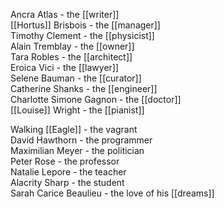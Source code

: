 Ancra Atlas - the [[writer]]  
[[Hortus]] Brisbois - the [[manager]]  
Timothy Clement - the [[physicist]]  
Alain Tremblay - the [[owner]]  
Tara Robles - the [[architect]]  
Eroica Vici - the [[lawyer]]  
Selene Bauman - the [[curator]]  
Catherine Shanks - the [[engineer]]  
Charlotte Simone Gagnon - the [[doctor]]  
[[Louise]] Wright - the [[pianist]]  
  
Walking [[Eagle]] - the vagrant  
David Hawthorn - the programmer  
Maximilian Meyer - the politician  
Peter Rose - the professor  
Natalie Lepore - the teacher  
Alacrity Sharp - the student  
Sarah Carice Beaulieu - the love of his [[dreams]]